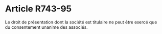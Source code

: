 # Article R743-95

Le droit de présentation dont la société est titulaire ne peut être exercé que du consentement unanime des associés.